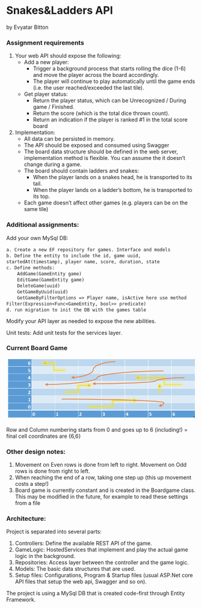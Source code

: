 # Snakes&Ladders API
by Evyatar Bitton


### Assignment requirements
1. Your web API should expose the following:
    * Add a new player:
        - Trigger a background process that starts rolling the dice (1-6) and move the player across the board accordingly.
        - The player will continue to play automatically until the game ends (i.e. the user reached/exceeded the last tile).
    * Get player status:
        - Return the player status, which can be Unrecognized / During game / Finished.
        - Return the score (which is the total dice thrown count).
        - Return an indication if the player is ranked #1 in the total score board
2. Implementation:
    * All data can be persisted in memory.
    * The API should be exposed and consumed using Swagger
    * The board data structure should be defined in the web server, implementation method is flexible. You can assume the it doesn’t change during a game.
    * The board should contain ladders and snakes:
        - When the player lands on a snakes head, he is transported to its tail.
        - When the player lands on a ladder’s bottom, he is transported to its top.
    * Each game doesn’t affect other games (e.g. players can be on the same tile)

### Additional assignments:
Add your own MySql DB:

    a. Create a new EF repository for games. Interface and models
    b. Define the entity to include the id, game uuid, startedAt(timestamp), player name, score, duration, state
    c. Define methods:
        AddGame(GameEntity game)
        EditGame(GameEntity game)
        DeleteGame(uuid)
        GetGameByUuid(uuid)
        GetGameByFilterOptions => Player name, isActive here use method Filter(Expression<Func<GameEntity, bool>> predicate)
    d. run migration to init the DB with the games table
Modify your API layer as needed to expose the new abilities.

Unit tests: Add unit tests for the services layer.

### Current Board Game
![Current Game Board](CurrentGameBoard.PNG)

Row and Column numbering starts from 0 and goes up to 6 (including!) = final cell coordinates are {6,6}

### Other design notes:
1. Movement on Even rows is done from left to right. Movement on Odd rows is done from right to left.
2. When reaching the end of a row, taking one step up (this up movement costs a step!)
3. Board game is currently constant and is created in the Boardgame class. This may be modified in the future, for example to read these settings from a file

### Architecture:
Project is separated into several parts:
1. Controllers: Define the available REST API of the game.
2. GameLogic: HostedServices that implement and play the actual game logic in the background.
3. Repositories: Access layer between the controller and the game logic. 
4. Models: The basic data structures that are used.
5. Setup files: Configurations, Program & Startup files (usual ASP.Net core API files that setup the web api, Swagger and so on).

The project is using a MySql DB that is created code-first through Entity Framework.